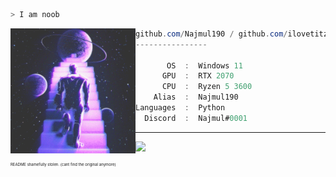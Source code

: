 ```zsh
> I am noob
```

<img align="left" src="https://raw.githubusercontent.com/Najmul190/Najmul190/main/assets/najmulpfp.gif" alt="logo.gif" width="200" />

```csharp
github.com/Najmul190 / github.com/ilovetitz 
----------------

       OS  :  Windows 11
      GPU  :  RTX 2070
      CPU  :  Ryzen 5 3600
    Alias  :  Najmul190
Languages  :  Python
  Discord  :  Najmul#0001
```

---

![](https://komarev.com/ghpvc/?username=nilovetitz&style=flat-square&color=blueviolet)

<p style="font-size: 6px">README shamefully stolen. (cant find the original anymore)</p>
